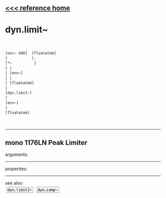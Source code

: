 [<<< reference home](ceammc_lib.md)
---

# dyn.limit~

```


[osc~ 440]  [floatatom]
|           |.
[*~          ]
| |
| [env~]
| |
| [floatatom]
|
[dyn.limit~]
|
[env~]
|
[floatatom]

            
```
---
mono 1176LN Peak Limiter
---
arguments:


---
properties:


---
see also:<br>
[![dyn.limit2~](img/object_dyn.limit2~.png)](dyn.limit2~.md)
[![dyn.comp~](img/object_dyn.comp~.png)](dyn.comp~.md)
